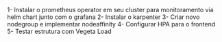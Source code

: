 1- Instalar o prometheus operator em seu cluster para monitoramento via helm chart junto com o grafana
2- Instalar o karpenter
3- Criar novo nodegroup e implementar nodeaffinity
4- Configurar HPA para o frontend
5- Testar estrutura com Vegeta Load






